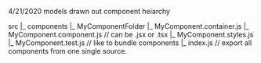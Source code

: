 4/21/2020
models drawn out
component heiarchy 


src
       |_ components
           |_ MyComponentFolder
               |_ MyComponent.container.js
               |_ MyComponent.component.js // can be .jsx or .tsx
               |_ MyComponent.styles.js
               |_ MyComponent.test.js // like to bundle components
           |_ index.js // export all components from one single source.